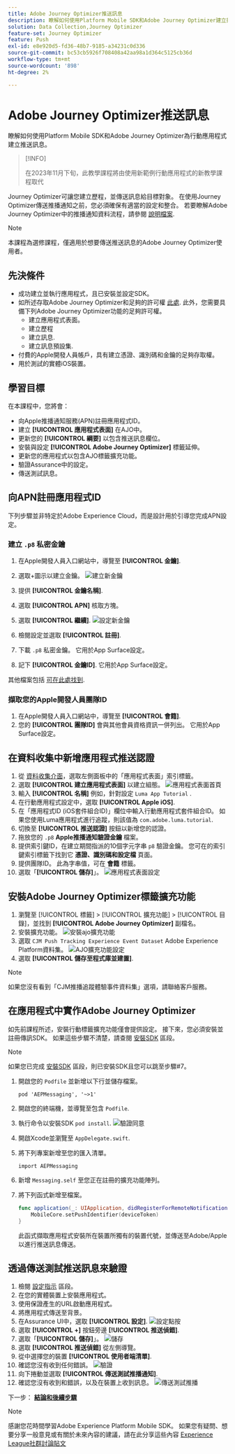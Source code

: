 ```yaml
---
title: Adobe Journey Optimizer推送訊息
description: 瞭解如何使用Platform Mobile SDK和Adobe Journey Optimizer建立推送訊息至行動應用程式。
solution: Data Collection,Journey Optimizer
feature-set: Journey Optimizer
feature: Push
exl-id: e8e920d5-fd36-48b7-9185-a34231c0d336
source-git-commit: bc53cb5926f708408a42aa98a1d364c5125cb36d
workflow-type: tm+mt
source-wordcount: '898'
ht-degree: 2%

---
```


# Adobe Journey Optimizer推送訊息

瞭解如何使用Platform Mobile SDK和Adobe Journey Optimizer為行動應用程式建立推送訊息。

>[!INFO]
>
> 在2023年11月下旬，此教學課程將由使用新範例行動應用程式的新教學課程取代

Journey Optimizer可讓您建立歷程，並傳送訊息給目標對象。 在使用Journey Optimizer傳送推播通知之前，您必須確保有適當的設定和整合。 若要瞭解Adobe Journey Optimizer中的推播通知資料流程，請參閱 [說明檔案](https://experienceleague.adobe.com/docs/journey-optimizer/using/configuration/configuration-message/push-config/push-gs.html).

>[!NOTE]
>
>本課程為選修課程，僅適用於想要傳送推送訊息的Adobe Journey Optimizer使用者。


## 先決條件

* 成功建立並執行應用程式，且已安裝並設定SDK。
* 如所述存取Adobe Journey Optimizer和足夠的許可權 [此處](https://experienceleague.adobe.com/docs/journey-optimizer/using/configuration/configuration-message/push-config/push-configuration.html?lang=en). 此外，您需要具備下列Adobe Journey Optimizer功能的足夠許可權。
   * 建立應用程式表面。
   * 建立歷程
   * 建立訊息.
   * 建立訊息預設集.
* 付費的Apple開發人員帳戶，具有建立憑證、識別碼和金鑰的足夠存取權。
* 用於測試的實體iOS裝置。

## 學習目標

在本課程中，您將會：

* 向Apple推播通知服務(APN)註冊應用程式ID。
* 建立 **[!UICONTROL 應用程式表面]** 在AJO中。
* 更新您的 **[!UICONTROL 綱要]** 以包含推送訊息欄位。
* 安裝與設定 **[!UICONTROL Adobe Journey Optimizer]** 標籤延伸。
* 更新您的應用程式以包含AJO標籤擴充功能。
* 驗證Assurance中的設定。
* 傳送測試訊息。


## 向APN註冊應用程式ID

下列步驟並非特定於Adobe Experience Cloud，而是設計用於引導您完成APN設定。

### 建立 `.p8` 私密金鑰

1. 在Apple開發人員入口網站中，導覽至 **[!UICONTROL 金鑰]**.
1. 選取+圖示以建立金鑰。
   ![建立新金鑰](assets/mobile-push-apple-dev-new-key.png)

1. 提供 **[!UICONTROL 金鑰名稱]**.
1. 選取 **[!UICONTROL APN]** 核取方塊。
1. 選取 **[!UICONTROL 繼續]**.
   ![設定新金鑰](assets/mobile-push-apple-dev-config-key.png)
1. 檢閱設定並選取 **[!UICONTROL 註冊]**.
1. 下載 `.p8` 私密金鑰。 它用於App Surface設定。
1. 記下 **[!UICONTROL 金鑰ID]**. 它用於App Surface設定。

其他檔案包括 [可在此處找到](https://help.apple.com/developer-account/#/devcdfbb56a3).

### 擷取您的Apple開發人員團隊ID

1. 在Apple開發人員入口網站中，導覽至 **[!UICONTROL 會籍]**.
1. 您的 **[!UICONTROL 團隊ID]** 會與其他會員資格資訊一併列出。 它用於App Surface設定。

## 在資料收集中新增應用程式推送認證

1. 從 [資料收集介面](https://experience.adobe.com/data-collection/)，選取左側面板中的「應用程式表面」索引標籤。
1. 選取 **[!UICONTROL 建立應用程式表面]** 以建立組態。
   ![應用程式表面首頁](assets/mobile-push-app-surface.png)
1. 輸入 **[!UICONTROL 名稱]** 例如，針對設定 `Luma App Tutorial`  .
1. 在行動應用程式設定中，選取 **[!UICONTROL Apple iOS]**.
1. 在「應用程式ID (iOS套件組合ID)」欄位中輸入行動應用程式套件組合ID。 如果您使用Luma應用程式進行追蹤，則該值為 `com.adobe.luma.tutorial`.
1. 切換至 **[!UICONTROL 推送認證]** 按鈕以新增您的認證。
1. 拖放您的 `.p8` **Apple推播通知驗證金鑰** 檔案。
1. 提供索引鍵ID，在建立期間指派的10個字元字串 `p8` 驗證金鑰。 您可在的索引鍵索引標籤下找到它 **憑證、識別碼和設定檔** 頁面。
1. 提供團隊ID。 此為字串值，可在 **會籍** 標籤。
1. 選取「**[!UICONTROL 儲存]**」。
   ![應用程式表面設定](assets/mobile-push-app-surface-config.png)

## 安裝Adobe Journey Optimizer標籤擴充功能

1. 瀏覽至 [!UICONTROL 標籤] > [!UICONTROL 擴充功能] > [!UICONTROL 目錄]，並找到 **[!UICONTROL Adobe Journey Optimizer]** 副檔名。
1. 安裝擴充功能。
   ![安裝ajo擴充功能](assets/mobile-push-tags-install.png)
1. 選取 `CJM Push Tracking Experience Event Dataset` Adobe Experience Platform資料集。
   ![AJO擴充功能設定](assets/mobile-push-tags-ajo.png)
1. 選取 **[!UICONTROL 儲存至程式庫並建置]**.

>[!NOTE]
>如果您沒有看到「CJM推播追蹤體驗事件資料集」選項，請聯絡客戶服務。
>

## 在應用程式中實作Adobe Journey Optimizer

如先前課程所述，安裝行動標籤擴充功能僅會提供設定。 接下來，您必須安裝並註冊傳訊SDK。 如果這些步驟不清楚，請查閱 [安裝SDK](install-sdks.md) 區段。

>[!NOTE]
>
>如果您已完成 [安裝SDK](install-sdks.md) 區段，則已安裝SDK且您可以跳至步驟#7。

1. 開啟您的 `Podfile` 並新增以下行並儲存檔案。

   `pod 'AEPMessaging', '~>1'`
1. 開啟您的終端機，並導覽至包含 `Podfile`.
1. 執行命令以安裝SDK `pod install`.
   ![驗證同意](assets/mobile-push-terminal-install.png)
1. 開啟Xcode並瀏覽至 `AppDelegate.swift`.
1. 將下列專案新增至您的匯入清單。

   `import AEPMessaging`
1. 新增 `Messaging.self` 至您正在註冊的擴充功能陣列。
1. 將下列函式新增至檔案。

   ```swift
   func application(_: UIApplication, didRegisterForRemoteNotificationsWithDeviceToken deviceToken: Data) {
       MobileCore.setPushIdentifier(deviceToken)
   }
   ```

   此函式擷取應用程式安裝所在裝置所獨有的裝置代號，並傳送至Adobe/Apple以進行推送訊息傳送。

## 透過傳送測試推送訊息來驗證

1. 檢閱 [設定指示](assurance.md) 區段。
1. 在您的實體裝置上安裝應用程式。
1. 使用保證產生的URL啟動應用程式。
1. 將應用程式傳送至背景。
1. 在Assurance UI中，選取 **[!UICONTROL 設定]**.
   ![設定點按](assets/mobile-push-validate-config.png)
1. 選取 **[!UICONTROL +]** 按鈕旁邊 **[!UICONTROL 推送偵錯]**.
1. 選取「**[!UICONTROL 儲存]**」。
   ![儲存](assets/mobile-push-validate-save.png)
1. 選取 **[!UICONTROL 推送偵錯]** 從左側導覽。
1. 從中選擇您的裝置 **[!UICONTROL 使用者端清單]**.
1. 確認您沒有收到任何錯誤。
   ![驗證](assets/mobile-push-validate-confirm.png)
1. 向下捲動並選取 **[!UICONTROL 傳送測試推播通知]**.
1. 確認您沒有收到和錯誤，以及在裝置上收到訊息。
   ![傳送測試推播](assets/mobile-push-validate-send-test.png)

下一步： **[結論和後續步驟](conclusion.md)**

>[!NOTE]
>
>感謝您花時間學習Adobe Experience Platform Mobile SDK。 如果您有疑問、想要分享一般意見或有關於未來內容的建議，請在此分享這些內容 [Experience League社群討論貼文](https://experienceleaguecommunities.adobe.com/t5/adobe-experience-platform-data/tutorial-discussion-implement-adobe-experience-cloud-in-mobile/td-p/443796)